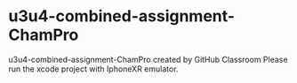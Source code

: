 # u3u4-combined-assignment-ChamPro
u3u4-combined-assignment-ChamPro created by GitHub Classroom
Please run the xcode project with IphoneXR emulator. 
